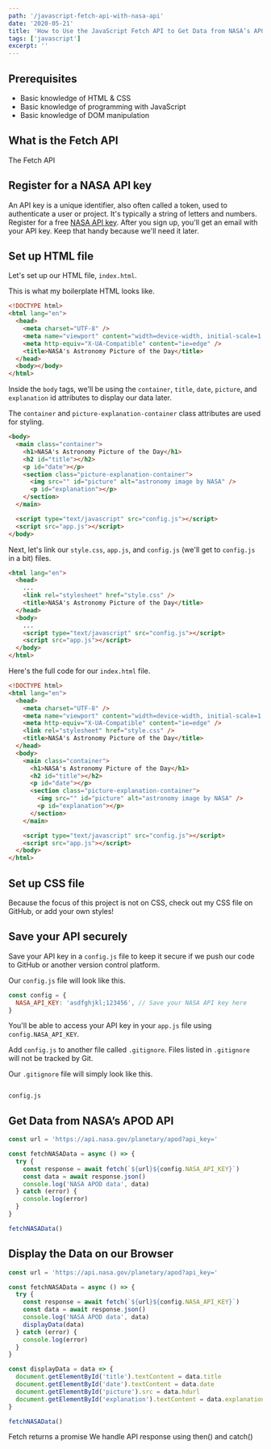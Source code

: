 ```yaml
---
path: '/javascript-fetch-api-with-nasa-api'
date: '2020-05-21'
title: 'How to Use the JavaScript Fetch API to Get Data from NASA’s APOD API'
tags: ['javascript']
excerpt: ''
---
```


## Prerequisites

- Basic knowledge of HTML & CSS
- Basic knowledge of programming with JavaScript
- Basic knowledge of DOM manipulation

## What is the Fetch API

The Fetch API

## Register for a NASA API key

An API key is a unique identifier, also often called a token, used to authenticate a user or project. It's typically a string of letters and numbers. Register for a free [NASA API key](https://api.nasa.gov/). After you sign up, you'll get an email with your API key. Keep that handy because we'll need it later.

## Set up HTML file

Let's set up our HTML file, `index.html`.

This is what my boilerplate HTML looks like.

```html
<!DOCTYPE html>
<html lang="en">
  <head>
    <meta charset="UTF-8" />
    <meta name="viewport" content="width=device-width, initial-scale=1.0" />
    <meta http-equiv="X-UA-Compatible" content="ie=edge" />
    <title>NASA's Astronomy Picture of the Day</title>
  </head>
  <body></body>
</html>
```

Inside the `body` tags, we'll be using the `container`, `title`, `date`, `picture`, and `explanation` id attributes to display our data later.

The `container` and `picture-explanation-container` class attributes are used for styling.

```html
<body>
  <main class="container">
    <h1>NASA's Astronomy Picture of the Day</h1>
    <h2 id="title"></h2>
    <p id="date"></p>
    <section class="picture-explanation-container">
      <img src="" id="picture" alt="astronomy image by NASA" />
      <p id="explanation"></p>
    </section>
  </main>

  <script type="text/javascript" src="config.js"></script>
  <script src="app.js"></script>
</body>
```

Next, let's link our `style.css`, `app.js`, and `config.js` (we'll get to `config.js` in a bit) files.

```html
<html lang="en">
  <head>
    ...
    <link rel="stylesheet" href="style.css" />
    <title>NASA's Astronomy Picture of the Day</title>
  </head>
  <body>
    ...
    <script type="text/javascript" src="config.js"></script>
    <script src="app.js"></script>
  </body>
</html>
```

Here's the full code for our `index.html` file.

```html
<!DOCTYPE html>
<html lang="en">
  <head>
    <meta charset="UTF-8" />
    <meta name="viewport" content="width=device-width, initial-scale=1.0" />
    <meta http-equiv="X-UA-Compatible" content="ie=edge" />
    <link rel="stylesheet" href="style.css" />
    <title>NASA's Astronomy Picture of the Day</title>
  </head>
  <body>
    <main class="container">
      <h1>NASA's Astronomy Picture of the Day</h1>
      <h2 id="title"></h2>
      <p id="date"></p>
      <section class="picture-explanation-container">
        <img src="" id="picture" alt="astronomy image by NASA" />
        <p id="explanation"></p>
      </section>
    </main>

    <script type="text/javascript" src="config.js"></script>
    <script src="app.js"></script>
  </body>
</html>
```

## Set up CSS file

Because the focus of this project is not on CSS, check out my CSS file on GitHub, or add your own styles!

## Save your API securely

Save your API key in a `config.js` file to keep it secure if we push our code to GitHub or another version control platform.

Our `config.js` file will look like this.

```js:title=example-file.js
const config = {
  NASA_API_KEY: 'asdfghjkl;123456', // Save your NASA API key here
}
```

You'll be able to access your API key in your `app.js` file using `config.NASA_API_KEY`.

Add `config.js` to another file called `.gitignore`. Files listed in `.gitignore` will not be tracked by Git.

Our `.gitignore` file will simply look like this.

````

config.js

````

## Get Data from NASA’s APOD API

```js
const url = 'https://api.nasa.gov/planetary/apod?api_key='

const fetchNASAData = async () => {
  try {
    const response = await fetch(`${url}${config.NASA_API_KEY}`)
    const data = await response.json()
    console.log('NASA APOD data', data)
  } catch (error) {
    console.log(error)
  }
}

fetchNASAData()
```

## Display the Data on our Browser

```js
const url = 'https://api.nasa.gov/planetary/apod?api_key='

const fetchNASAData = async () => {
  try {
    const response = await fetch(`${url}${config.NASA_API_KEY}`)
    const data = await response.json()
    console.log('NASA APOD data', data)
    displayData(data)
  } catch (error) {
    console.log(error)
  }
}

const displayData = data => {
  document.getElementById('title').textContent = data.title
  document.getElementById('date').textContent = data.date
  document.getElementById('picture').src = data.hdurl
  document.getElementById('explanation').textContent = data.explanation
}

fetchNASAData()
```

Fetch returns a promise
We handle API response using then() and catch()
